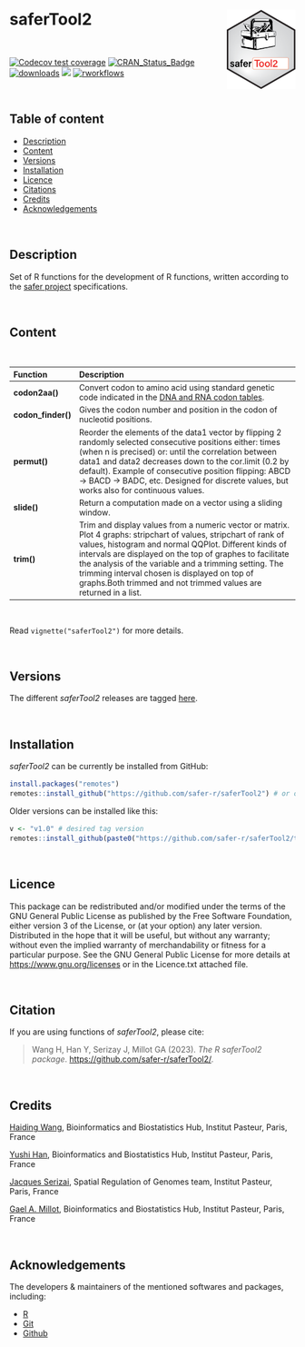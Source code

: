 
# saferTool2 <a href="">[<img src="man/figures/saferTool2.png" align="right" height="140" />](https://safer-r.github.io/saferTool2)</a>

<br />

<!-- badges: start -->

[![Codecov test coverage](https://codecov.io/github/safer-r/saferTool2/coverage.svg?branch=master)](https://app.codecov.io/github/safer-r/saferTool2?branch=master)
[![CRAN_Status_Badge](https://www.r-pkg.org/badges/version/saferTool2)](https://cran.r-project.org/package=saferTool2)
[![downloads](https://cranlogs.r-pkg.org/badges/saferTool2)](https://www.rdocumentation.org/trends)
[![](https://img.shields.io/badge/license-GPL3.0-green.svg)](https://opensource.org/licenses/MITgpl-3-0)
[![rworkflows](https://github.com/safer-r/saferTool2/actions/workflows/rworkflows.yml/badge.svg)](https://github.com/safer-r/saferTool2/actions/workflows/rworkflows.yml)
<!-- badges: end -->

<br />

## Table of content

   - [Description](#description)
   - [Content](#content)
   - [Versions](#versions)
   - [Installation](#installation)
   - [Licence](#licence)
   - [Citations](#citations)
   - [Credits](#credits)
   - [Acknowledgements](#acknowledgements)

<br />

## Description

Set of R functions for the development of R functions, written according to the [safer project](https://github.com/safer-r) specifications.

<br />

## Content
<br />

| Function | Description |
| :--- | :--- |
| **codon2aa()** | Convert codon to amino acid using standard genetic code indicated in the [DNA and RNA codon tables](https://en.wikipedia.org/wiki/DNA_and_RNA_codon_tables). |
| **codon_finder()** | Gives the codon number and position in the codon of nucleotid positions. |
| **permut()** | Reorder the elements of the data1 vector by flipping 2 randomly selected  consecutive positions either: times (when n is precised) or: until the correlation between data1 and data2 decreases down to the cor.limit (0.2 by default). Example of consecutive position flipping: ABCD -> BACD -> BADC, etc. Designed for discrete values, but works also for continuous values. |
| **slide()** | Return a computation made on a vector using a sliding window. |
| **trim()** | Trim and display values from a numeric vector or matrix. Plot 4 graphs: stripchart of values, stripchart of rank of values, histogram and normal QQPlot. Different kinds of intervals are displayed on the top of graphes to facilitate the analysis of the variable and a trimming setting. The trimming interval chosen is displayed on top of graphs.Both trimmed and not trimmed values are returned in a list. |

<br />

Read `vignette("saferTool2")` for more details.

<br />

## Versions

The different *saferTool2* releases are tagged [here](https://github.com/safer-r/saferTool2/tags).

<br />

## Installation

*saferTool2* can be currently be installed from GitHub:

```r
install.packages("remotes")
remotes::install_github("https://github.com/safer-r/saferTool2") # or open R as admin and remotes::install_github("https://github.com/safer-r/saferTool2", lib = "C:/Program Files/R/R-4.3.1/library")
```

Older versions can be installed like this:

```r
v <- "v1.0" # desired tag version
remotes::install_github(paste0("https://github.com/safer-r/saferTool2/tree/", v))
```

<br />

## Licence

This package can be redistributed and/or modified under the terms of the GNU General Public License as published by the Free Software Foundation, either version 3 of the License, or (at your option) any later version.
Distributed in the hope that it will be useful, but without any warranty; without even the implied warranty of merchandability or fitness for a particular purpose.
See the GNU General Public License for more details at https://www.gnu.org/licenses or in the Licence.txt attached file.

<br />

## Citation

If you are using functions of *saferTool2*, please cite: 

> Wang H, Han Y, Serizay J, Millot GA (2023). _The R saferTool2 package_.
> <https://github.com/safer-r/saferTool2/>.

<br />

## Credits

[Haiding Wang](https://github.com/Tintin2710), Bioinformatics and Biostatistics Hub, Institut Pasteur, Paris, France

[Yushi Han](https://github.com/yushiHn/), Bioinformatics and Biostatistics Hub, Institut Pasteur, Paris, France

[Jacques Serizai](https://github.com/js2264), Spatial Regulation of Genomes team, Institut Pasteur, Paris, France

[Gael A. Millot](https://github.com/gael-millot), Bioinformatics and Biostatistics Hub, Institut Pasteur, Paris, France

<br />

## Acknowledgements

The developers & maintainers of the mentioned softwares and packages, including:

- [R](https://www.r-project.org/)
- [Git](https://git-scm.com/)
- [Github](https://github.com/)



